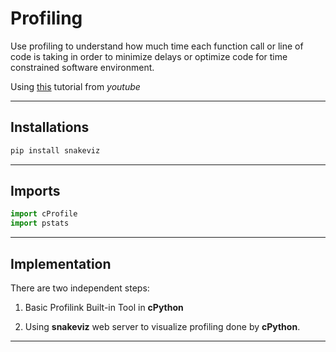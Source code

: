 # Profiling

Use profiling to understand how much time each function call or line of code is taking in order to minimize delays or optimize code for time constrained software environment.

Using [this](https://www.youtube.com/watch?v=m_a0fN48Alw) tutorial from _youtube_

---

## Installations

```bash
pip install snakeviz
```

---

## Imports

```python
import cProfile
import pstats
```

---

## Implementation

There are two independent steps:

1. Basic Profilink Built-in Tool in **cPython**

2. Using **snakeviz** web server to visualize profiling done by **cPython**.

---
